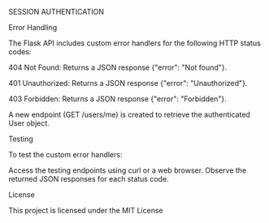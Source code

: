 SESSION AUTHENTICATION

Error Handling

The Flask API includes custom error handlers for the following HTTP status codes:

404 Not Found: Returns a JSON response {"error": "Not found"}.

401 Unauthorized: Returns a JSON response {"error": "Unauthorized"}.

403 Forbidden: Returns a JSON response {"error": "Forbidden"}.

A new endpoint (GET /users/me) is created to retrieve the authenticated User object.

Testing

To test the custom error handlers:

Access the testing endpoints using curl or a web browser. Observe the returned JSON responses for each status code.

License

This project is licensed under the MIT License
